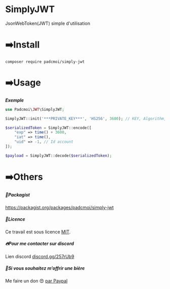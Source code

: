 # SimplyJWT
JsonWebToken(JWT) simple d'utilisation

# ➡️Install
```
composer require padcmoi/simply-jwt
```


# ➡️Usage
***Exemple***
```php
use Padcmoi\JWT\SimplyJWT;

SimplyJWT::init('***PRIVATE_KEY***', 'HS256', 3600); // KEY, Algorithm, Expire Timestamp

$serializedToken = SimplyJWT::encode([
    "exp" => time() + 3600,
    "iat" => time(),
    "uid" => -1, // Id account
]);

$payload = SimplyJWT::decode($serializedToken); 
```

# ➡️Others
##### 🧳Packagist
https://packagist.org/packages/padcmoi/simply-jwt

##### 🔖Licence
Ce travail est sous licence [MIT](/LICENSE).

##### 🔥Pour me contacter sur discord
Lien discord [discord.gg/257rUb9](https://discord.gg/257rUb9)

##### 🍺Si vous souhaitez m’offrir une bière
Me faire un don 😍 [par Paypal](https://www.paypal.com/paypalme/Julien06100?locale.x=fr_FR)